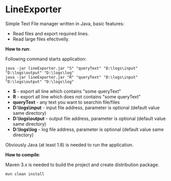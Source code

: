 LineExporter
=======

Simple Text File manager written in Java, basic features:

* Read files and export required lines.
* Read large files efectivelly.

**How to run**:

Following command starts application:
 
    java -jar lineExporter.jar "S" "queryText" "D:\logs\input" "D:\logs\output" "D:\logs\log"
    java -jar lineExporter.jar "R" "queryText" "D:\logs\input" "D:\logs\output" "D:\logs\log"


* **S** - export all line which contains "some queryText"
* **R** - export all line which does not contains "some queryText"
* **queryText** - any text you want to searchin file/files
* **D:\logs\input** - input file address, parameter is optional (default value same directory)
* **D:\logs\output** - output file address, parameter is optional (default value same directory)
* **D:\logs\log** - log file address, parameter is optional (default value same directory)

Obviously Java (at least 1.8) is needed to run the application.

**How to compile**:

Maven 3.x is needed to build the project and create distribution package.
 
    mvn clean install
